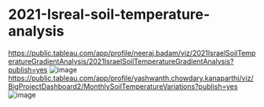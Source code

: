 # 2021-Isreal-soil-temperature-analysis
https://public.tableau.com/app/profile/neeraj.badam/viz/2021IsraelSoilTemperatureGradientAnalysis/2021IsraelSoilTemperatureGradientAnalysis?publish=yes
![image](https://github.com/user-attachments/assets/cde112f8-c8be-459d-918b-34cc899ea2b5)
https://public.tableau.com/app/profile/yashwanth.chowdary.kanaparthi/viz/BigProjectDashboard2/MonthlySoilTemperatureVariations?publish=yes
![image](https://github.com/user-attachments/assets/b71d3ebe-98e5-4427-94e9-61ef7eed449e)

